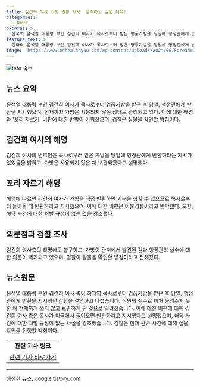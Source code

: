 ```yaml
---
title: 김건희 여사 가방 반환 지시  클릭하고 싶은 제목!
categories:
  - News
excerpt: >
  한국의 윤석열 대통령 부인 김건희 여사가 목사로부터 받은 명품가방을 당일에 행정관에게 반환 지시한 사실에 대한 해명이 나왔다. 최재영 목사가 가방을 돌려주지 못한 채 보관하고 있다는 설명에 대해 꼬리 자르기 비판에 대해 반박하며, 김건희 여사 측 변호인은 처벌규정이 없는 사태라고 언급하고 반박했다. 하지만 김건희 여사가 가방을 보좌실에 내버려둔 점, 행정관의 실수에도 불구하고 현재까지 김 여사를 보좌하고 있는 점에 대한 의문이 여전히 제기되고 있다.
feature_text: >
  한국의 윤석열 대통령 부인 김건희 여사가 목사로부터 받은 명품가방을 당일에 행정관에게 반환 지시한 사실에 대한 해명이 나왔다. 최재영 목사가 가방을 돌려주지 못한 채 보관하고 있다는 설명에 대해 꼬리 자르기 비판에 대해 반박하며, 김건희 여사 측 변호인은 처벌규정이 없는 사태라고 언급하고 반박했다. 하지만 김건희 여사가 가방을 보좌실에 내버려둔 점, 행정관의 실수에도 불구하고 현재까지 김 여사를 보좌하고 있는 점에 대한 의문이 여전히 제기되고 있다.
image: 'https://www.behealthy4u.com/wp-content/uploads/2024/06/koreanews.jpg'
---
```


<p><img src="https://www.behealthy4u.com/wp-content/uploads/2024/06/koreanews.jpg" alt="info 속보" /></p>

<h2 data-ke-size="size26">뉴스 요약</h2>

<p data-ke-size="size16">윤석열 대통령 부인 김건희 여사가 목사로부터 명품가방을 받은 후 당일, 행정관에게 반환을 지시했으며, 현재까지 가방은 사용되지 않은 상태로 관리되고 있다. 이에 대한 해명과 '꼬리 자르기' 비판에 대한 반박이 이뤄졌으며, 검찰은 실물을 확인할 방침이다.</p>

<h2 data-ke-size="size26">김건희 여사의 해명</h2>

<p data-ke-size="size16">김건희 여사의 변호인은 목사로부터 받은 가방을 당일에 행정관에게 반환하라는 지시가 있었음을 밝히고, 가방은 사용되지 않은 채 보관돼왔다고 설명했다.</p>

<h2 data-ke-size="size26">꼬리 자르기 해명</h2>

<p data-ke-size="size16">해명에 따르면 김건희 여사가 가방을 직접 반환하면 기분을 상할 수 있으므로 목사로부터 돌아올 때 반환하라고 지시했으며, 이에 대한 비판은 어불성설이라고 반박했다. 또한, 해당 사건에 대한 처벌 규정이 없는 것을 강조했다.</p>

<h2 data-ke-size="size26">의문점과 검찰 조사</h2>

<p data-ke-size="size16">김건희 여사측의 해명에도 불구하고, 가방이 관저에서 발견된 점과 행정관의 실수에 대한 의문이 제기되고 있으며, 검찰이 실물을 확인할 방침이라고 전해졌다.</p>

<h2 data-ke-size="size26">뉴스원문</h2>

<p data-ke-size="size16">윤석열 대통령 부인 김건희 여사 측이 최재영 목사로부터 명품가방을 받은 후 당일, 행정관에게 반환을 지시했던 상황을 설명하고 나섰습니다. 직원의 실수로 미처 돌려주지 못한 채 현재까지 쓰지 않고 보관하게 된 것으로 알려졌습니다. 이에 대한 비판에 대해 김건희 여사 측은 목사가 미국에서 돌아오면 반환하라고 지시했다고 설명했으며, 해당 사건에 대한 처벌 규정이 없는 사실을 강조했습니다. 검찰은 현재 관련 사건에 대해 실물 확인을 진행할 방침이다.</p>

<table>
  <tr>
    <td style="text-align: center; height: 17px;"><b>관련 기사 링크</b></td>
  </tr>
  <tr>
    <td style="text-align: center; height: 17px;"><a href="https://www.example-link.com/news">관련 기사 바로가기</a></td>
  </tr>
</table>

<hr>
생생한 뉴스, <a href="https://qoogle.tistory.com" rel="dofollow">qoogle.tistory.com</a>


